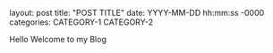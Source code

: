 layout: post
title: "POST TITLE"
date: YYYY-MM-DD hh:mm:ss -0000
categories: CATEGORY-1 CATEGORY-2

Hello Welcome to my Blog
